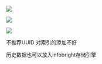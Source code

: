 

![](https://gitee.com/hxc8/images8/raw/master/img/202407191056263.jpg)



![](https://gitee.com/hxc8/images8/raw/master/img/202407191056270.jpg)



![](https://gitee.com/hxc8/images8/raw/master/img/202407191056454.jpg)

不推荐UUID 对索引的添加不好





历史数据也可以放入infobright存储引擎